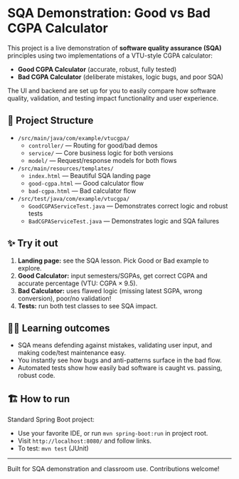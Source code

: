 # SQA Demonstration: Good vs Bad CGPA Calculator

This project is a live demonstration of **software quality assurance (SQA)** principles using two implementations of a VTU-style CGPA calculator:

- **Good CGPA Calculator** (accurate, robust, fully tested)
- **Bad CGPA Calculator** (deliberate mistakes, logic bugs, and poor SQA)

The UI and backend are set up for you to easily compare how software quality, validation, and testing impact functionality and user experience.

## 🚀 Project Structure

- `/src/main/java/com/example/vtucgpa/`
    - `controller/` — Routing for good/bad demos
    - `service/` — Core business logic for both versions
    - `model/` — Request/response models for both flows
- `/src/main/resources/templates/`
    - `index.html` — Beautiful SQA landing page
    - `good-cgpa.html` — Good calculator flow
    - `bad-cgpa.html` — Bad calculator flow
- `/src/test/java/com/example/vtucgpa/`
    - `GoodCGPAServiceTest.java` — Demonstrates correct logic and robust tests
    - `BadCGPAServiceTest.java` — Demonstrates logic and SQA failures

## ✨ Try it out

1. **Landing page:** see the SQA lesson. Pick Good or Bad example to explore.
2. **Good Calculator:** input semesters/SGPAs, get correct CGPA and accurate percentage (VTU: CGPA × 9.5).
3. **Bad Calculator:** uses flawed logic (missing latest SGPA, wrong conversion), poor/no validation!
4. **Tests:** run both test classes to see SQA impact.

## 🧑‍🎓 Learning outcomes
- SQA means defending against mistakes, validating user input, and making code/test maintenance easy.
- You instantly see how bugs and anti-patterns surface in the bad flow.
- Automated tests show how easily bad software is caught vs. passing, robust code.

## 🏗️ How to run

Standard Spring Boot project:
- Use your favorite IDE, or run `mvn spring-boot:run` in project root.
- Visit `http://localhost:8080/` and follow links.
- To test: `mvn test` (JUnit)

---

Built for SQA demonstration and classroom use. Contributions welcome!
